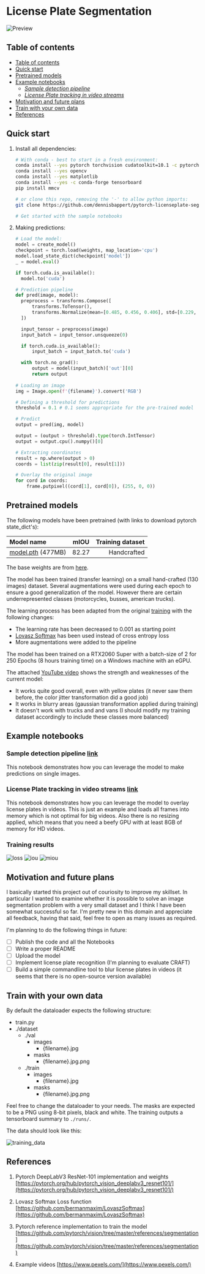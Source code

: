 # License Plate Segmentation
![Preview](examples/assets/preview.gif)

## Table of contents

* [Table of contents](#table-of-contents)
* [Quick start](#quick-start)
* [Pretrained models](#pretrained-models)
* [Example notebooks](#example-notebooks)
  + [*Sample detection pipeline*](#sample-detection-pipeline)
  + [*License Plate tracking in video streams*](#license-plate-tracking-in-video-streams)
* [Motivation and future plans](#motivation-and-future-plans)
* [Train with your own data](#train-with-your-own-data)
* [References](#references)

## Quick start

1. Install all dependencies:
    ```bash
    # With conda - best to start in a fresh environment:
    conda install --yes pytorch torchvision cudatoolkit=10.1 -c pytorch
    conda install --yes opencv
    conda install --yes matplotlib
    conda install --yes -c conda-forge tensorboard
    pip install mmcv
    
    # or clone this repo, removing the '-' to allow python imports:
    git clone https://github.com/dennisbappert/pytorch-licenseplate-segmentation pytorch_licenseplate_segmentation
    
    # Get started with the sample notebooks
    ```
2. Making predictions:
    ```python
    # Load the model:
    model = create_model()
    checkpoint = torch.load(weights, map_location='cpu')
    model.load_state_dict(checkpoint['model'])
    _ = model.eval()
    
    if torch.cuda.is_available():
      model.to('cuda')
    
    # Prediction pipeline
    def pred(image, model):
      preprocess = transforms.Compose([
          transforms.ToTensor(),
          transforms.Normalize(mean=[0.485, 0.456, 0.406], std=[0.229, 0.224, 0.225]),
      ])

      input_tensor = preprocess(image)
      input_batch = input_tensor.unsqueeze(0)

      if torch.cuda.is_available():
          input_batch = input_batch.to('cuda')

      with torch.no_grad():
          output = model(input_batch)['out'][0]
          return output
          
    # Loading an image
    img = Image.open(f'{filename}').convert('RGB')
    
    # Defining a threshold for predictions
    threshold = 0.1 # 0.1 seems appropriate for the pre-trained model
    
    # Predict
    output = pred(img, model)

    output = (output > threshold).type(torch.IntTensor)
    output = output.cpu().numpy()[0]
    
    # Extracting coordinates
    result = np.where(output > 0)
    coords = list(zip(result[0], result[1]))
    
    # Overlay the original image
    for cord in coords:
        frame.putpixel((cord[1], cord[0]), (255, 0, 0))
    ```
    
## Pretrained models

The following models have been pretrained (with links to download pytorch state_dict's):

|Model name|mIOU|Training dataset|
| :- | :-: | -: |
|[model.pth](https://drive.google.com/file/d/1aOXJogRwrKhYrM5KStWmuHibj1hKMned/view?usp=sharing) (477MB)|82.27|Handcrafted

The base weights are from [here](https://pytorch.org/hub/pytorch_vision_deeplabv3_resnet101/).

The model has been trained (transfer learning) on a small hand-crafted (130 images) dataset. Several augmentations were used during each epoch to ensure a good generalization of the model. However there are certain underrepresented classes (motorcycles, busses, american trucks).

The learning process has been adapted from the original [training](https://github.com/pytorch/vision/blob/master/references/segmentation/train.py) with the following changes:
- The learning rate has been decreased to 0.001 as starting point
- [Lovasz Softmax](https://github.com/bermanmaxim/LovaszSoftmax) has been used instead of cross entropy loss
- More augmentations were added to the pipeline

The model has been trained on a RTX2060 Super with a batch-size of 2 for 250 Epochs (8 hours training time) on a Windows machine with an eGPU.

The attached [YouTube video](https://www.youtube.com/watch?v=WHlubxp07J4) shows the strength and weaknesses of the current model:
- It works quite good overall, even with yellow plates (it never saw them before, the color jitter transformation did a good job)
- It works in blurry areas (gaussian transformation applied during training)
- It doesn't work with trucks and and vans (I should modify my training dataset accordingly to include these classes more balanced)

## Example notebooks
### Sample detection pipeline [link](/examples/make-predictions.ipynb)
This notebook demonstrates how you can leverage the model to make predictions on single images. 
### License Plate tracking in video streams [link](/examples/process-video.ipynb)
This notebook demonstrates how you can leverage the model to overlay license plates in videos. This is just an example and loads all frames into memory which is not optimal for big videos. Also there is no resizing applied, which means that you need a beefy GPU with at least 8GB of memory for HD videos.

### Training results
![loss](examples/assets/loss_aux_lr_250.png "Train/Test loss")
![iou](examples/assets/iou_aux_lr_250.png "Train/Test IOU")
![miou](examples/assets/miou_aux_lr_250.png "Test mIOU")

## Motivation and future plans

I basically started this project out of couriosity to improve my skillset. In particular I wanted to examine whether it is possible to solve an image segmentation problem with a very small dataset and I think I have been somewhat successful so far. I'm pretty new in this domain and appreciate all feedback, having that said, feel free to open as many issues as required.

I'm planning to do the following things in future:
- [ ] Publish the code and all the Notebooks
- [ ] Write a proper README
- [ ] Upload the model
- [ ] Implement license plate recognition (I'm planning to evaluate CRAFT)
- [ ] Build a simple commandline tool to blur license plates in videos (it seems that there is no open-source version available)

## Train with your own data

By default the dataloader expects the following structure:
* train.py
* ./dataset
    * ./val
        * images
            * {filename}.jpg
        * masks
            * {filename}.jpg.png
    * ./train
        * images
            * {filename}.jpg
        * masks
            * {filename}.jpg.png

Feel free to change the dataloader to your needs. The masks are expected to be a PNG using 8-bit pixels, black and white. The training outputs a tensorboard summary to `./runs/`.

The data should look like this:

![training_data](examples/assets/example-train-data.png "Training data example")

## References

1. Pytorch DeepLabV3 ResNet-101 implementation and weights [https://pytorch.org/hub/pytorch_vision_deeplabv3_resnet101/](https://pytorch.org/hub/pytorch_vision_deeplabv3_resnet101/)

2. Lovasz Softmax Loss function [https://github.com/bermanmaxim/LovaszSoftmax](https://github.com/bermanmaxim/LovaszSoftmax)

3. Pytorch reference implementation to train the model [https://github.com/pytorch/vision/tree/master/references/segmentation](https://github.com/pytorch/vision/tree/master/references/segmentation)

4. Example videos [https://www.pexels.com/](https://www.pexels.com/)
